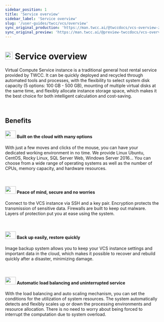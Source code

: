 ```yaml
---
sidebar_position: 1
title: 'Service overview'
sidebar_label: 'Service overview'
slug: '/user-guides/twcc/vcs/overview'
sync_original_production: 'https://man.twcc.ai/@twccdocs/vcs-overview-zh' 
sync_original_preview: 'https://man.twcc.ai/@preview-twccdocs/vcs-overview-zh' 
---
```



# <img class="icon" src="https://cos.twcc.ai/SYS-MANUAL/uploads/upload_af58322eb82b649d1f29aca1f201a117.png" width="25" height="25"/> Service overview

Virtual Compute Service instance is a traditional general host rental service provided by TWCC. It can be quickly deployed and recycled through automated tools and processes, with the flexibility to select system disk capacity (5 options: 100 GB - 500 GB), mounting of multiple virtual disks at the same time, and flexibly allocate instance storage space, which makes it the best choice for both intelligent calculation and cost-saving.

<br/>

## Benefits

#### <img src="https://cos.twcc.ai/SYS-MANUAL/uploads/upload_fdddc2308f91f4689d5765a35b457c72.png" width="35" height="25"/> Built on the cloud with many options

<!-- With just a few moves and clicks of the mouse, you can have your dedicated working environment in no time. We provide Linux Ubuntu, CentOS, Rocky Linux, SQL Server Web (<font style={{'background-color':'#008ad8', 'border-radius': '40px', 'padding': '0.2em', 'font-size': '8px'}}><font style={{'color':'white'}}>**&nbsp;Enterprise&nbsp;**</font></font>), Windows 10, Windows Server 2016... You can choose from a wide range of operating systems as well as the number of CPUs, memory capacity, and hardware resources. -->

With just a few moves and clicks of the mouse, you can have your dedicated working environment in no time. We provide Linux Ubuntu, CentOS, Rocky Linux, SQL Server Web, Windows Server 2016... You can choose from a wide range of operating systems as well as the number of CPUs, memory capacity, and hardware resources.

<br/>


#### <img src="https://cos.twcc.ai/SYS-MANUAL/uploads/upload_8f8aaf3707cf26c03f4fc3c4dc98b3d6.png" width="35" height="25"/> Peace of mind, secure and no worries


Connect to the VCS instance via SSH and a key pair. Encryption protects the transmission of sensitive data. Firewalls are built to keep out malware. Layers of protection put you at ease using the system.

<br/>


#### <img src="https://cos.twcc.ai/SYS-MANUAL/uploads/upload_d14d1dd79250ef1431b862fa37442260.png" width="35" height="25"/> Back up easily, restore quickly

Image backup system allows you to keep your VCS instance settings and important data in the cloud, which makes it possible to recover and rebuild quickly after a disaster, minimizing damage.

<br/>


#### <img src="https://cos.twcc.ai/SYS-MANUAL/uploads/upload_c6a7564faa80e1fe69cfa6d7d6c27aa2.png" width="35" height="25"/> Automatic load balancing and uninterrupted service

With the load balancing and auto scaling mechanism, you can set the conditions for the utilization of system resources. The system automatically detects and flexibly scales up or down the processing environments and resource allocation. There is no need to worry about being forced to interrupt the computation due to system overload.

<br/>